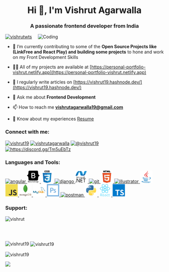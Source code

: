 <h1 align="center">Hi 👋, I'm Vishrut Agarwalla</h1>
<h3 align="center">A passionate frontend developer from India</h3>
<img align="right" alt="Coding" width="400" src="https://cdn-images-1.medium.com/fit/t/1600/480/0*7Q3yvSIv_t0ioJ-Z.gif">

<p align="left"> <a href="https://twitter.com/vishrutwts" target="blank"><img src="https://img.shields.io/twitter/follow/vishrutwts?logo=twitter&style=for-the-badge" alt="vishrutwts" /></a> </p>

- 🌱 I’m currently contributing to some of the  **Open Source Projects like (LinkFree and React Play) and building some projects** to hone and work on my Front Development Skills

- 👨‍💻 All of my projects are available at [https://personal-portfolio-vishrut.netlify.app](https://personal-portfolio-vishrut.netlify.app)

- 📝 I regularly write articles on [https://vishrut19.hashnode.dev/](https://vishrut19.hashnode.dev/)

- 💬 Ask me about **Frontend Development**

- 📫 How to reach me **vishrutagarwalla19@gmail.com**

- 📄 Know about my experiences [Resume](https://drive.google.com/file/d/11rE9sntEOJ-9UUN0pUoNCeqNYzh1Vzcj/view?usp=sharing)

<h3 align="left">Connect with me:</h3>
<p align="left">
<a href="https://twitter.com/vishrutwts" target="blank"><img align="center" src="https://raw.githubusercontent.com/rahuldkjain/github-profile-readme-generator/master/src/images/icons/Social/twitter.svg" alt="vishrut19" height="30" width="40" /></a>
<a href="https://linkedin.com/in/vishrut-agarwalla" target="blank"><img align="center" src="https://raw.githubusercontent.com/rahuldkjain/github-profile-readme-generator/master/src/images/icons/Social/linked-in-alt.svg" alt="vishrutagarwalla" height="30" width="40" /></a>
<a href="https://hashnode.com/@vishrut19" target="blank"><img align="center" src="https://raw.githubusercontent.com/rahuldkjain/github-profile-readme-generator/master/src/images/icons/Social/hashnode.svg" alt="@vishrut19" height="30" width="40" /></a>
<a href="discordapp.com/users/1048476847626801212" target="blank"><img align="center" src="https://raw.githubusercontent.com/rahuldkjain/github-profile-readme-generator/master/src/images/icons/Social/discord.svg" alt="https://discord.gg/Tm5uEbTz" height="30" width="40" /></a>
</p>

<h3 align="left">Languages and Tools:</h3>
<p align="left"> <a href="https://angular.io" target="_blank" rel="noreferrer"> <img src="https://angular.io/assets/images/logos/angular/angular.svg" alt="angular" width="40" height="40"/> </a> <a href="https://getbootstrap.com" target="_blank" rel="noreferrer"> <img src="https://raw.githubusercontent.com/devicons/devicon/master/icons/bootstrap/bootstrap-plain-wordmark.svg" alt="bootstrap" width="40" height="40"/> </a> <a href="https://www.w3schools.com/css/" target="_blank" rel="noreferrer"> <img src="https://raw.githubusercontent.com/devicons/devicon/master/icons/css3/css3-original-wordmark.svg" alt="css3" width="40" height="40"/> </a> <a href="https://www.djangoproject.com/" target="_blank" rel="noreferrer"> <img src="https://cdn.worldvectorlogo.com/logos/django.svg" alt="django" width="40" height="40"/> </a> <a href="https://dotnet.microsoft.com/" target="_blank" rel="noreferrer"> <img src="https://raw.githubusercontent.com/devicons/devicon/master/icons/dot-net/dot-net-original-wordmark.svg" alt="dotnet" width="40" height="40"/> </a> <a href="https://git-scm.com/" target="_blank" rel="noreferrer"> <img src="https://www.vectorlogo.zone/logos/git-scm/git-scm-icon.svg" alt="git" width="40" height="40"/> </a> <a href="https://www.w3.org/html/" target="_blank" rel="noreferrer"> <img src="https://raw.githubusercontent.com/devicons/devicon/master/icons/html5/html5-original-wordmark.svg" alt="html5" width="40" height="40"/> </a> <a href="https://www.adobe.com/in/products/illustrator.html" target="_blank" rel="noreferrer"> <img src="https://www.vectorlogo.zone/logos/adobe_illustrator/adobe_illustrator-icon.svg" alt="illustrator" width="40" height="40"/> </a> <a href="https://www.java.com" target="_blank" rel="noreferrer"> <img src="https://raw.githubusercontent.com/devicons/devicon/master/icons/java/java-original.svg" alt="java" width="40" height="40"/> </a> <a href="https://developer.mozilla.org/en-US/docs/Web/JavaScript" target="_blank" rel="noreferrer"> <img src="https://raw.githubusercontent.com/devicons/devicon/master/icons/javascript/javascript-original.svg" alt="javascript" width="40" height="40"/> </a> <a href="https://www.mongodb.com/" target="_blank" rel="noreferrer"> <img src="https://raw.githubusercontent.com/devicons/devicon/master/icons/mongodb/mongodb-original-wordmark.svg" alt="mongodb" width="40" height="40"/> </a> <a href="https://www.mysql.com/" target="_blank" rel="noreferrer"> <img src="https://raw.githubusercontent.com/devicons/devicon/master/icons/mysql/mysql-original-wordmark.svg" alt="mysql" width="40" height="40"/> </a> <a href="https://www.photoshop.com/en" target="_blank" rel="noreferrer"> <img src="https://raw.githubusercontent.com/devicons/devicon/master/icons/photoshop/photoshop-line.svg" alt="photoshop" width="40" height="40"/> </a> <a href="https://postman.com" target="_blank" rel="noreferrer"> <img src="https://www.vectorlogo.zone/logos/getpostman/getpostman-icon.svg" alt="postman" width="40" height="40"/> </a> <a href="https://www.python.org" target="_blank" rel="noreferrer"> <img src="https://raw.githubusercontent.com/devicons/devicon/master/icons/python/python-original.svg" alt="python" width="40" height="40"/> </a> <a href="https://reactjs.org/" target="_blank" rel="noreferrer"> <img src="https://raw.githubusercontent.com/devicons/devicon/master/icons/react/react-original-wordmark.svg" alt="react" width="40" height="40"/> </a> <a href="https://www.typescriptlang.org/" target="_blank" rel="noreferrer"> <img src="https://raw.githubusercontent.com/devicons/devicon/master/icons/typescript/typescript-original.svg" alt="typescript" width="40" height="40"/> </a> </p>

<h3 align="left">Support:</h3>
<p><a href="https://www.buymeacoffee.com/vishrut"> <img align="left" src="https://cdn.buymeacoffee.com/buttons/v2/default-yellow.png" height="50" width="210" alt="vishrut" /></a></p><br><br>

<br><p><img align="left" src="https://github-readme-stats.vercel.app/api/top-langs?username=vishrut19&show_icons=true&locale=en&layout=compact" alt="vishrut19" /></p>

<p>&nbsp;<img align="center" src="https://github-readme-stats.vercel.app/api?username=vishrut19&show_icons=true&locale=en" alt="vishrut19" /></p>

<p><img align="center" src="https://github-readme-streak-stats.herokuapp.com/?user=vishrut19&" alt="vishrut19" /></p>

<img src="https://wilcobadge.vercel.app/api/handler?wilconame=vishrut19"/>
